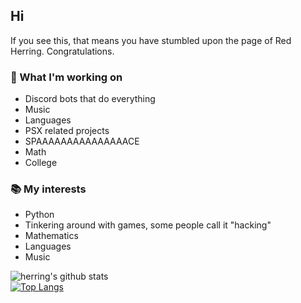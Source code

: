 ## Hi
If you see this, that means you have stumbled upon the page of Red Herring. Congratulations.

### :telescope: What I'm working on
* Discord bots that do everything
* Music
* Languages
* PSX related projects
* SPAAAAAAAAAAAAAAACE
* Math
* College

### :books: My interests
* Python
* Tinkering around with games, some people call it "hacking"
* Mathematics
* Languages
* Music

![herring's github stats](https://github-readme-stats.vercel.app/api?username=glitch-in-the-herring&show_icons=true&theme=tokyonight)  
[![Top Langs](https://github-readme-stats.vercel.app/api/top-langs/?username=glitch-in-the-herring&layout=compact)](https://github.com/anuraghazra/github-readme-stats)
